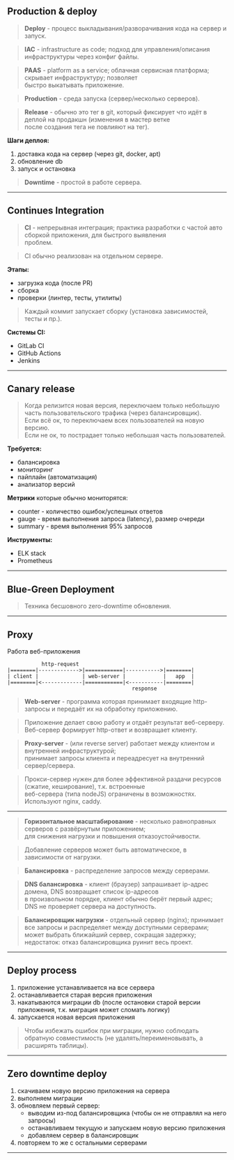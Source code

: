 ## Production & deploy

> **Deploy** - процесс выкладывания/разворачивания кода на сервер и запуск.

> **IAC** - infrastructure as code; подход для управления/описания инфраструктуры через конфиг файлы.

> **PAAS** - platform as a service; облачная сервисная платформа; скрывает инфраструктуру; позволяет  
> быстро выкатывать приложение.

> **Production** - среда запуска (сервер/несколько серверов).

> **Release** - обычно это тег в git, который фиксирует что идёт в деплой на продакшн (изменения в мастер ветке  
> после создания тега не повлияют на тег).

**Шаги деплоя:**  
1. доставка кода на сервер (через git, docker, apt)
2. обновление db
3. запуск и остановка

> **Downtime** - простой в работе сервера.

___

## Continues  Integration

> **CI** - непрерывная интеграция; практика разработки с частой авто сборкой приложения, для быстрого выявления  
> проблем.

> CI обычно реализован на отдельном сервере.

**Этапы:**  
- загрузка кода (после PR)  
- сборка  
- проверки (линтер, тесты, утилиты)

> Каждый коммит запускает сборку (установка зависимостей, тесты и пр.).

**Системы CI:**
- GitLab CI  
- GitHub Actions  
- Jenkins

___

## Canary release

> Когда релизится новая версия, переключаем только небольшую часть пользовательского трафика (через балансировщик).  
> Если всё ок, то переключаем всех пользователей на новую версию.  
> Если не ок, то пострадает только небольшая часть пользователей.

**Требуется:**
- балансировка
- мониторинг
- пайплайн (автоматизация)
- анализатор версий

**Метрики** которые обычно мониторятся:
- counter - количество ошибок/успешных ответов
- gauge - время выполнения запроса (latency), размер очереди
- summary - время выполнения 95% запросов

**Инструменты:**
- ELK stack
- Prometheus

___

## Blue-Green Deployment

> Техника бесшовного zero-downtime обновления.

___

## Proxy

Работа веб-приложения
```
           http-request
|========|------------->|============|----------->|========|
| client |              | web-server |            |   app  |
|========|<-------------|============|<-----------|========|
                                        response
```

> **Web-server** - программа которая принимает входящие http-запросы и передаёт их на обработку приложению.

> Приложение делает свою работу и отдаёт результат веб-серверу.  
> Веб-сервер формирует http-ответ и возвращает клиенту.

> **Proxy-server** - (или reverse server) работает между клиентом и внутренней инфраструктурой;  
> принимает запросы клиента и переадресует на внутренний сервер/сервера.

> Прокси-сервер нужен для более эффективной раздачи ресурсов (сжатие, кеширование), т.к. встроенные  
> веб-сервера (типа nodeJS) ограничены в возможностях.  
> Используют nginx, caddy.

___

> **Горизонтальное масштабирование** - несколько равноправных серверов с развёрнутым приложением;  
> для снижения нагрузки и повышения отказоустойчивости.

> Добавление серверов может быть автоматическое, в зависимости от нагрузки.

> **Балансировка** - распределение запросов между серверами.

> **DNS балансировка** - клиент (браузер) запрашивает ip-адрес домена, DNS возвращает список ip-адресов  
> в произвольном порядке, клиент обычно берёт первый адрес;  
> DNS не проверяет сервера на доступность.

> **Балансировщик нагрузки** - отдельный сервер (nginx); принимает все запросы и распределяет между доступными серверами;  
> может выбрать ближайший сервер, сокращая задержку;
> недостаток: отказ балансировщика руинит весь проект.

___

## Deploy process

1. приложение устанавливается на все сервера
2. останавливается старая версия приложения
3. накатываются миграции db (после остановки старой версии приложения, т.к. миграция может сломать логику)
4. запускается новая версия приложения

> Чтобы избежать ошибок при миграции, нужно соблюдать обратную совместимость (не удалять/переименовывать, а  
> расширять таблицы).

___

## Zero downtime deploy

1. скачиваем новую версию приложения на сервера
2. выполняем миграции
3. обновляем первый сервер:
   - выводим из-под балансировщика (чтобы он не отправлял на него запросы)
   - останавливаем текущую и запускаем новую версию приложения
   - добавляем сервер в балансировщик
4. повторяем то же с остальными серверами

___


